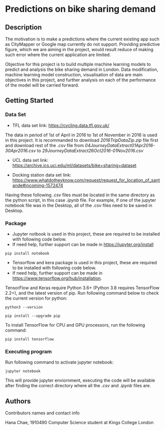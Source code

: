 # Predictions on bike sharing demand

## Description

The motivation is to make a predictions where the current existing app such as CityMapper or Google map currently do not support. Providing predictive figure, which we are aiming in the project, would result reduce of making such error where the current 
application are limited. 

Objective for this project is to build multiple machine learning models to predict and analysis the bike sharing demand in London. Data modification, machine learning model construction, visualisation of data are main objectives in this project, and further analysis on each
of the performance of the model will be carried forward.


## Getting Started

### Data Set

* TFL data set link: https://cycling.data.tfl.gov.uk/

The data in period of 1st of April in 2016 to 1st of November in 2016 is used in this project.
It is recommanded to download _2016TripDataZip.zip_ file first and download rest of the _.csv_ file from _04JourneyDataExtract01Apr2016-30Apr2016.csv_ to _29JourneyDataExtract26Oct2016-01Nov2016.csv_

* UCL data set link: https://archive.ics.uci.edu/ml/datasets/bike+sharing+dataset

* Docking station data set link: https://www.whatdotheyknow.com/request/request_for_location_of_santande#incoming-1572474

Having these following _.csv_ files must be located in the same directory as the python script, in this case _.ipynb_ file. For example, if one of the jupyter notebook file was in the Desktop, all of the _.csv_ files need to be saved in Desktop.

### Package
* Jupyter notbook is used in this project, these are required to be installed with following code below. 
* If need help, further support can be made in https://jupyter.org/install

```
pip install notebook
```

* Tensorflow and kera package is used in this project, these are required to be installed with following code below.
* If need help, further support can be made in https://www.tensorflow.org/hub/installation.

TensorFlow and Keras require Python 3.6+ (Python 3.8 requires TensorFlow 2.2+), and the latest version of pip. 
Run following command below to check the current version for python:

```
python3 --version
```
```
pip install --upgrade pip
```
To install TensorFlow for CPU and GPU processors, run the following command:
```
pip install tensorflow
```

### Executing program

Run following command to activate jupyter notebook:
```
jupyter notebook
```

This will provide jupyter enviornment, executing the code will be available after finding the correct directory where all the _.csv_ and _.ipynb_ files are.


## Authors

Contributors names and contact info

Hana Chae, 1910490
Computer Science student at Kings College London
